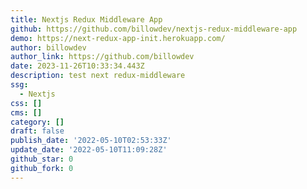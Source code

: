 ```yaml
---
title: Nextjs Redux Middleware App
github: https://github.com/billowdev/nextjs-redux-middleware-app
demo: https://next-redux-app-init.herokuapp.com/
author: billowdev
author_link: https://github.com/billowdev
date: 2023-11-26T10:33:34.443Z
description: test next redux-middleware
ssg:
  - Nextjs
css: []
cms: []
category: []
draft: false
publish_date: '2022-05-10T02:53:33Z'
update_date: '2022-05-10T11:09:28Z'
github_star: 0
github_fork: 0
---
```

